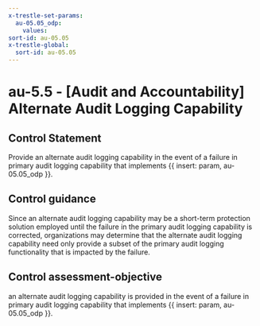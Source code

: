 ```yaml
---
x-trestle-set-params:
  au-05.05_odp:
    values:
sort-id: au-05.05
x-trestle-global:
  sort-id: au-05.05
---
```


# au-5.5 - \[Audit and Accountability\] Alternate Audit Logging Capability

## Control Statement

Provide an alternate audit logging capability in the event of a failure in primary audit logging capability that implements {{ insert: param, au-05.05_odp }}.

## Control guidance

Since an alternate audit logging capability may be a short-term protection solution employed until the failure in the primary audit logging capability is corrected, organizations may determine that the alternate audit logging capability need only provide a subset of the primary audit logging functionality that is impacted by the failure.

## Control assessment-objective

an alternate audit logging capability is provided in the event of a failure in primary audit logging capability that implements {{ insert: param, au-05.05_odp }}.
